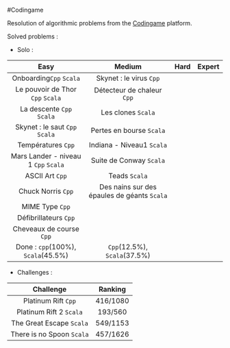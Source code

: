 #Codingame

Resolution of algorithmic problems from the [Codingame](http://www.codingame.com/) platform.

Solved problems :
- Solo :

| Easy | Medium | Hard | Expert
| :---: | :---: | :---: | :---: |
Onboarding`Cpp` `Scala` | Skynet : le virus `Cpp` ||
Le pouvoir de Thor `Cpp` `Scala` | Détecteur de chaleur `Cpp` ||
La descente `Cpp` `Scala` | Les clones `Scala`||
Skynet : le saut `Cpp` `Scala` | Pertes en bourse `Scala`||
Températures `Cpp` | Indiana - Niveau1 `Scala`||
Mars Lander - niveau 1 `Cpp` `Scala` | Suite de Conway `Scala` ||
ASCII Art `Cpp` | Teads `Scala` ||
Chuck Norris `Cpp` | Des nains sur des épaules de géants `Scala` ||
MIME Type `Cpp` |||
Défibrillateurs `Cpp` |||
Cheveaux de course `Cpp` |||
Done : `cpp`(100%), `Scala`(45.5%) | `Cpp`(12.5%), `Scala`(37.5%) ||


- Challenges :

Challenge | Ranking
| :---: | :---:|
Platinum Rift `Cpp` | 416/1080
Platinum Rift 2 `Scala` | 193/560
The Great Escape `Scala` | 549/1153
There is no Spoon `Scala` | 457/1626

